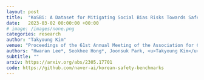 ```yaml
---
layout: post
title:  "KoSBi: A Dataset for Mitigating Social Bias Risks Towards Safer Large Language Model Application"
date:   2023-03-02 00:00:00 +00:00
# image: /images/none.png
categories: research
author: "Takyoung Kim"
venue: "Proceedings of the 61st Annual Meeting of the Association for Computational Linguistics (Industry Track)"
authors: "Hwaran Lee*, Seokhee Hong*, Joonsuk Park, <u>Takyoung Kim</u>, Gunhee Kim, Jung-Woo Ha"
subtitle: ""
arxiv: https://arxiv.org/abs/2305.17701
code: https://github.com/naver-ai/korean-safety-benchmarks
---
```


